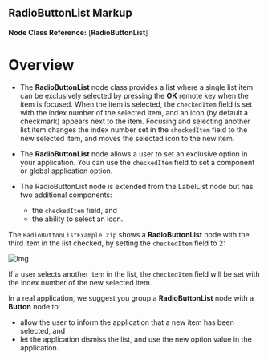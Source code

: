 ## RadioButtonList Markup

**Node Class Reference:** [**RadioButtonList**]

# Overview

- The **RadioButtonList** node class provides a list where a single list item can be exclusively selected by pressing the **OK** remote key when the item is focused. When the item is selected, the `checkedItem` field is set with the index number of the selected item, and an icon (by default a checkmark) appears next to the item. Focusing and selecting another list item changes the index number set in the `checkedItem` field to the new selected item, and moves the selected icon to the new item.

- The **RadioButtonList** node allows a user to set an exclusive option in your application. You can use the `checkedItem` field to set a component or global application option.

- The RadioButtonList node is extended from the LabelList node but has two additional components:
  - the `checkedItem` field, and
  - the ability to select an icon.

The `RadioButtonListExample.zip` shows a **RadioButtonList** node with the third item in the list checked, by setting the `checkedItem` field to 2:

![img](https://sdkdocs.roku.com/download/attachments/4266161/radiobuttonlistdoc.jpg?version=1&modificationDate=1498664538475&api=v2) 

If a user selects another item in the list, the `checkedItem` field will be set with the index number of the new selected item.

In a real application, we suggest you group a **RadioButtonList** node with a **Button** node to:

- allow the user to inform the application that a new item has been selected, and 
- let the application dismiss the list, and use the new option value in the application.